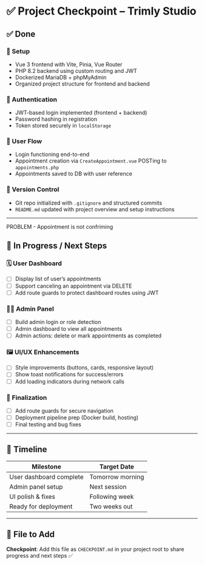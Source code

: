 # ✅ Project Checkpoint – Trimly Studio

## ✅ Done

### 🧩 Setup
- Vue 3 frontend with Vite, Pinia, Vue Router  
- PHP 8.2 backend using custom routing and JWT  
- Dockerized MariaDB + phpMyAdmin  
- Organized project structure for frontend and backend

### 🔐 Authentication
- JWT-based login implemented (frontend + backend)  
- Password hashing in registration  
- Token stored securely in `localStorage`

### 👤 User Flow
- Login functioning end-to-end  
- Appointment creation via `CreateAppointment.vue` POSTing to `appointments.php`  
- Appointments saved to DB with user reference

### 🔁 Version Control
- Git repo initialized with `.gitignore` and structured commits  
- `README.md` updated with project overview and setup instructions

---

PROBLEM - Appointment is not confriming

## 🚧 In Progress / Next Steps

### 🗓 User Dashboard
- [ ] Display list of user’s appointments  
- [ ] Support canceling an appointment via DELETE  
- [ ] Add route guards to protect dashboard routes using JWT

### 🧑‍💼 Admin Panel
- [ ] Build admin login or role detection  
- [ ] Admin dashboard to view all appointments  
- [ ] Admin actions: delete or mark appointments as completed

### 🖼 UI/UX Enhancements
- [ ] Style improvements (buttons, cards, responsive layout)  
- [ ] Show toast notifications for success/errors  
- [ ] Add loading indicators during network calls

### 🚀 Finalization
- [ ] Add route guards for secure navigation  
- [ ] Deployment pipeline prep (Docker build, hosting)  
- [ ] Final testing and bug fixes

---

## 📅 Timeline

| Milestone                  | Target Date      |
|---------------------------|------------------|
| User dashboard complete   | Tomorrow morning |
| Admin panel setup         | Next session      |
| UI polish & fixes         | Following week    |
| Ready for deployment      | Two weeks out     |

---

## 📂 File to Add

**Checkpoint**: Add this file as `CHECKPOINT.md` in your project root to share progress and next steps ✅
